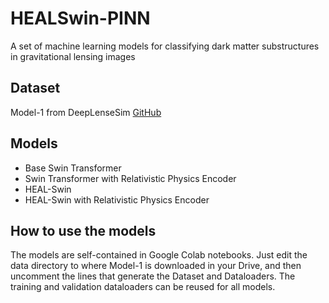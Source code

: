 # HEALSwin-PINN
A set of machine learning models for classifying dark matter substructures in gravitational lensing images

## Dataset
Model-1 from DeepLenseSim [GitHub](https://github.com/mwt5345/DeepLenseSim/tree/main)

## Models
- Base Swin Transformer
- Swin Transformer with Relativistic Physics Encoder
- HEAL-Swin
- HEAL-Swin with Relativistic Physics Encoder

## How to use the models
The models are self-contained in Google Colab notebooks. Just edit the data directory to where Model-1 is downloaded in your Drive, and then uncomment the lines that generate the Dataset and Dataloaders. The training and validation dataloaders can be reused for all models.
